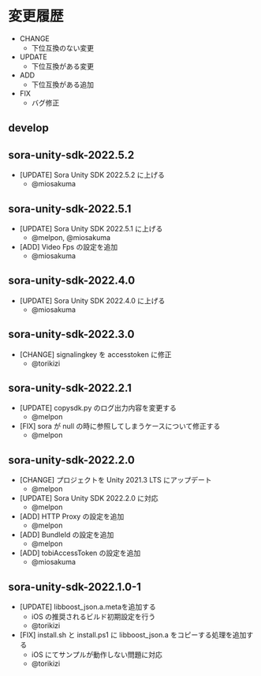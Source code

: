 # 変更履歴

- CHANGE
    - 下位互換のない変更
- UPDATE
    - 下位互換がある変更
- ADD
    - 下位互換がある追加
- FIX
    - バグ修正

## develop

## sora-unity-sdk-2022.5.2

- [UPDATE] Sora Unity SDK 2022.5.2 に上げる
    - @miosakuma

## sora-unity-sdk-2022.5.1

- [UPDATE] Sora Unity SDK 2022.5.1 に上げる
    - @melpon, @miosakuma
- [ADD] Video Fps の設定を追加
    - @miosakuma

## sora-unity-sdk-2022.4.0

- [UPDATE] Sora Unity SDK 2022.4.0 に上げる
    - @miosakuma

## sora-unity-sdk-2022.3.0

- [CHANGE] signalingkey を accesstoken に修正
    - @torikizi

## sora-unity-sdk-2022.2.1

- [UPDATE] copysdk.py のログ出力内容を変更する
    - @melpon
- [FIX] sora が null の時に参照してしまうケースについて修正する
    - @melpon

## sora-unity-sdk-2022.2.0

- [CHANGE] プロジェクトを Unity 2021.3 LTS にアップデート
    - @melpon
- [UPDATE] Sora Unity SDK 2022.2.0 に対応
    - @melpon
- [ADD] HTTP Proxy の設定を追加
    - @melpon
- [ADD] BundleId の設定を追加
    - @melpon
- [ADD] tobiAccessToken の設定を追加
    - @miosakuma

## sora-unity-sdk-2022.1.0-1

- [UPDATE] libboost_json.a.metaを追加する
    - iOS の推奨されるビルド初期設定を行う
    - @torikizi
- [FIX] install.sh と install.ps1 に libboost_json.a をコピーする処理を追加する
    - iOS にてサンプルが動作しない問題に対応
    - @torikizi
